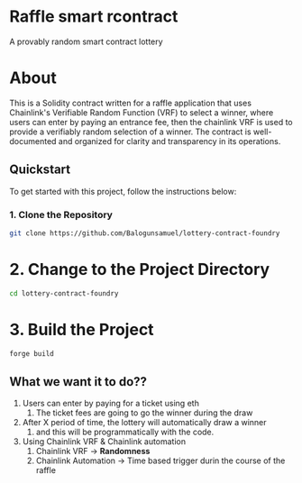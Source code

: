 # Raffle smart rcontract

A provably random smart contract lottery

# About

This is a Solidity contract written for a raffle application that uses Chainlink's Verifiable Random Function (VRF) to select a winner, where users can enter by paying an entrance fee, then the chainlink VRF is used to provide a verifiably random selection of a winner. The contract is well-documented and organized for clarity and transparency in its operations.

## Quickstart

To get started with this project, follow the instructions below:

### 1. Clone the Repository

```bash
git clone https://github.com/Balogunsamuel/lottery-contract-foundry

```

# 2. Change to the Project Directory

```bash
cd lottery-contract-foundry

```

# 3. Build the Project

```bash
forge build

```

## What we want it to do??

1. Users can enter by paying for a ticket using eth
   1. The ticket fees are going to go the winner during the draw
2. After X period of time, the lottery will automatically draw a winner
   1. and this will be programmatically with the code.
3. Using Chainlink VRF & Chainlink automation
   1. Chainlink VRF -> **Randomness**
   2. Chainlink Automation -> Time based trigger durin the course of the raffle
